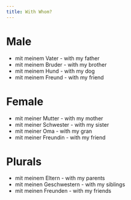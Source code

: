 ```yaml
---
title: With Whom?
---
```


# Male

* mit meinem Vater - with my father
* mit meinem Bruder - with my brother
* mit meinem Hund - with my dog
* mit meinem Freund - with my friend

# Female

* mit meiner Mutter - with my mother
* mit meiner Schwester - with my sister
* mit meiner Oma - with my gran
* mit meiner Freundin - with my friend

# Plurals

* mit meinem Eltern - with my parents
* mit meinen Geschwestern - with my siblings
* mit meinen Freunden - with my friends